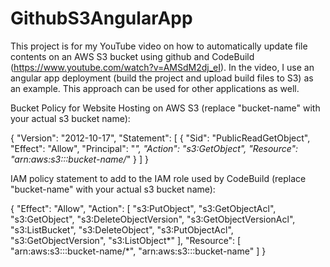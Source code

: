 # GithubS3AngularApp

This project is for my YouTube video on how to automatically update file contents on an AWS S3 bucket using github and CodeBuild (https://www.youtube.com/watch?v=AMSdM2dj_eI). In the video, I use an angular app deployment (build the project and upload build files to S3) as an example. This approach can be used for other applications as well. 


Bucket Policy for Website Hosting on AWS S3 (replace "bucket-name" with your actual s3 bucket name):

{
    "Version": "2012-10-17",
    "Statement": [
        {
            "Sid": "PublicReadGetObject",
            "Effect": "Allow",
            "Principal": "*",
            "Action": "s3:GetObject",
            "Resource": "arn:aws:s3:::bucket-name/*"
        }
    ]
}

IAM policy statement to add to the IAM role used by CodeBuild (replace "bucket-name" with your actual s3 bucket name):

{
    "Effect": "Allow",
    "Action": [
        "s3:PutObject",
        "s3:GetObjectAcl",
        "s3:GetObject",
        "s3:DeleteObjectVersion",
        "s3:GetObjectVersionAcl",
        "s3:ListBucket",
        "s3:DeleteObject",
        "s3:PutObjectAcl",
        "s3:GetObjectVersion",
        "s3:ListObject*"
    ],
    "Resource": [
        "arn:aws:s3:::bucket-name/*",
        "arn:aws:s3:::bucket-name"
    ]
}
